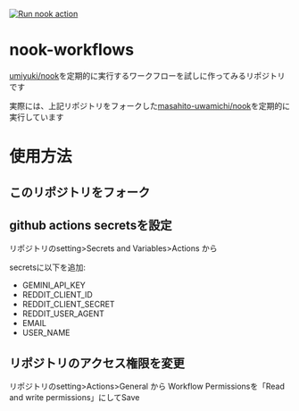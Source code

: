 [![Run nook action](https://github.com/masahito-uwamichi/nook-workflows/actions/workflows/run-nook.yml/badge.svg)](https://github.com/masahito-uwamichi/nook-workflows/actions/workflows/run-nook.yml)

# nook-workflows
[umiyuki/nook](https://github.com/umiyuki/nook)を定期的に実行するワークフローを試しに作ってみるリポジトリです

実際には、上記リポジトリをフォークした[masahito-uwamichi/nook](https://github.com/masahito-uwamichi/nook)を定期的に実行しています

# 使用方法

## このリポジトリをフォーク

## github actions secretsを設定

リポジトリのsetting>Secrets and Variables>Actions から

secretsに以下を追加:
- GEMINI_API_KEY
- REDDIT_CLIENT_ID
- REDDIT_CLIENT_SECRET
- REDDIT_USER_AGENT
- EMAIL
- USER_NAME

## リポジトリのアクセス権限を変更

リポジトリのsetting>Actions>General から
Workflow Permissionsを「Read and write permissions」にしてSave

